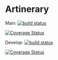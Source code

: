 # Artinerary
Main: 
[![build status](https://app.travis-ci.com/gcivil-nyu-org/team1-wed-fall25.svg?token=2YAzE5PLqmscpsxcrmuV&branch=main)](https://app.travis-ci.com/gcivil-nyu-org/team1-wed-fall25.svg?token=2YAzE5PLqmscpsxcrmuV&branch=main)

[![Coverage Status](https://coveralls.io/repos/github/gcivil-nyu-org/team1-wed-fall25/badge.svg?branch=main)](https://coveralls.io/github/gcivil-nyu-org/team1-wed-fall25?branch=main)

Develop:
[![build status](https://app.travis-ci.com/gcivil-nyu-org/team1-wed-fall25.svg?token=2YAzE5PLqmscpsxcrmuV&branch=develop)](https://app.travis-ci.com/gcivil-nyu-org/team1-wed-fall25.svg?token=2YAzE5PLqmscpsxcrmuV&branch=develop)

[![Coverage Status](https://coveralls.io/repos/github/gcivil-nyu-org/team1-wed-fall25/badge.svg?branch=develop)](https://coveralls.io/github/gcivil-nyu-org/team1-wed-fall25?branch=develop)
